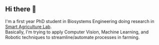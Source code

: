 ## Hi there 👋

I'm a first year PhD student in Biosystems Engineering doing research in [Smart Agriculture Lab](https://www.ut-smartagriculture.com/). <br>
Basically, I'm trying to apply Computer Vision, Machine Learning, and Robotic techniques to streamline/automate processes in farming. 
